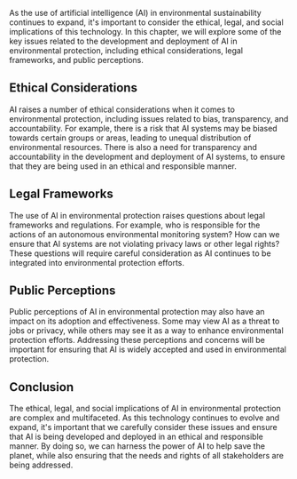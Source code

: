 

As the use of artificial intelligence (AI) in environmental sustainability continues to expand, it's important to consider the ethical, legal, and social implications of this technology. In this chapter, we will explore some of the key issues related to the development and deployment of AI in environmental protection, including ethical considerations, legal frameworks, and public perceptions.

Ethical Considerations
----------------------

AI raises a number of ethical considerations when it comes to environmental protection, including issues related to bias, transparency, and accountability. For example, there is a risk that AI systems may be biased towards certain groups or areas, leading to unequal distribution of environmental resources. There is also a need for transparency and accountability in the development and deployment of AI systems, to ensure that they are being used in an ethical and responsible manner.

Legal Frameworks
----------------

The use of AI in environmental protection raises questions about legal frameworks and regulations. For example, who is responsible for the actions of an autonomous environmental monitoring system? How can we ensure that AI systems are not violating privacy laws or other legal rights? These questions will require careful consideration as AI continues to be integrated into environmental protection efforts.

Public Perceptions
------------------

Public perceptions of AI in environmental protection may also have an impact on its adoption and effectiveness. Some may view AI as a threat to jobs or privacy, while others may see it as a way to enhance environmental protection efforts. Addressing these perceptions and concerns will be important for ensuring that AI is widely accepted and used in environmental protection.

Conclusion
----------

The ethical, legal, and social implications of AI in environmental protection are complex and multifaceted. As this technology continues to evolve and expand, it's important that we carefully consider these issues and ensure that AI is being developed and deployed in an ethical and responsible manner. By doing so, we can harness the power of AI to help save the planet, while also ensuring that the needs and rights of all stakeholders are being addressed.
